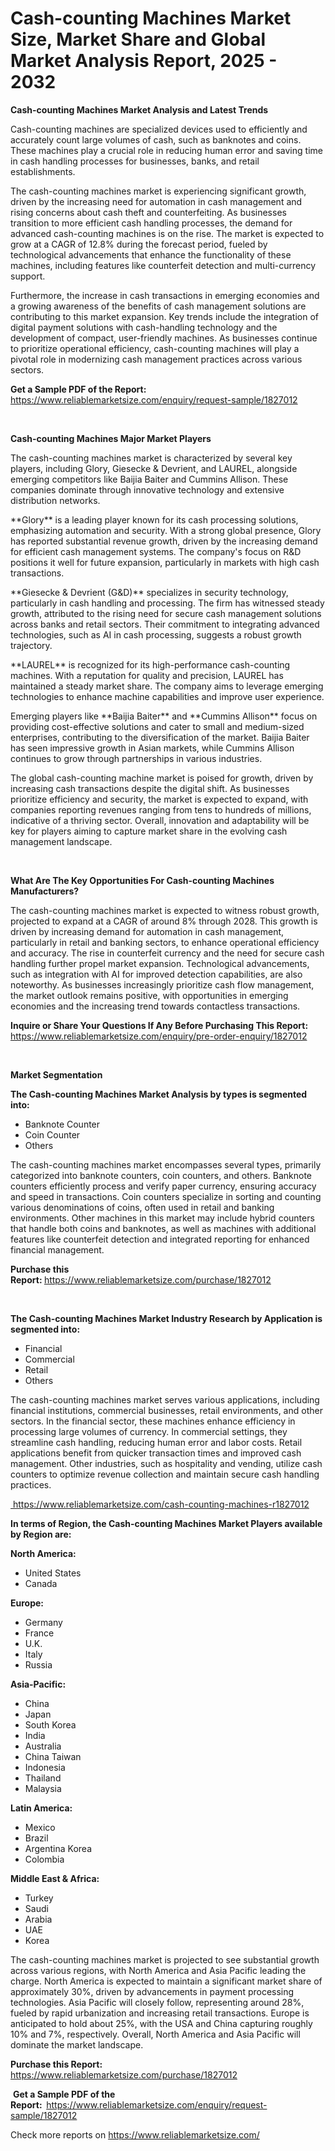 <p><h1>Cash-counting Machines Market Size, Market Share and Global Market Analysis Report, 2025 - 2032</h1></p><p><strong>Cash-counting Machines Market Analysis and Latest Trends</strong></p>
<p><p>Cash-counting machines are specialized devices used to efficiently and accurately count large volumes of cash, such as banknotes and coins. These machines play a crucial role in reducing human error and saving time in cash handling processes for businesses, banks, and retail establishments.</p><p>The cash-counting machines market is experiencing significant growth, driven by the increasing need for automation in cash management and rising concerns about cash theft and counterfeiting. As businesses transition to more efficient cash handling processes, the demand for advanced cash-counting machines is on the rise. The market is expected to grow at a CAGR of 12.8% during the forecast period, fueled by technological advancements that enhance the functionality of these machines, including features like counterfeit detection and multi-currency support.</p><p>Furthermore, the increase in cash transactions in emerging economies and a growing awareness of the benefits of cash management solutions are contributing to this market expansion. Key trends include the integration of digital payment solutions with cash-handling technology and the development of compact, user-friendly machines. As businesses continue to prioritize operational efficiency, cash-counting machines will play a pivotal role in modernizing cash management practices across various sectors.</p></p>
<p><strong>Get a Sample PDF of the Report:&nbsp;</strong> <a href="https://www.reliablemarketsize.com/enquiry/request-sample/1827012?utm_campaign=2235&utm_medium=2&utm_source=Github&utm_content=ia&utm_term=28022025&utm_id=cash-counting-machines">https://www.reliablemarketsize.com/enquiry/request-sample/1827012</a></p>
<p>&nbsp;</p>
<p><strong>Cash-counting Machines Major Market Players</strong></p>
<p><p>The cash-counting machines market is characterized by several key players, including Glory, Giesecke & Devrient, and LAUREL, alongside emerging competitors like Baijia Baiter and Cummins Allison. These companies dominate through innovative technology and extensive distribution networks.</p><p>**Glory** is a leading player known for its cash processing solutions, emphasizing automation and security. With a strong global presence, Glory has reported substantial revenue growth, driven by the increasing demand for efficient cash management systems. The company's focus on R&D positions it well for future expansion, particularly in markets with high cash transactions.</p><p>**Giesecke & Devrient (G&D)** specializes in security technology, particularly in cash handling and processing. The firm has witnessed steady growth, attributed to the rising need for secure cash management solutions across banks and retail sectors. Their commitment to integrating advanced technologies, such as AI in cash processing, suggests a robust growth trajectory.</p><p>**LAUREL** is recognized for its high-performance cash-counting machines. With a reputation for quality and precision, LAUREL has maintained a steady market share. The company aims to leverage emerging technologies to enhance machine capabilities and improve user experience.</p><p>Emerging players like **Baijia Baiter** and **Cummins Allison** focus on providing cost-effective solutions and cater to small and medium-sized enterprises, contributing to the diversification of the market. Baijia Baiter has seen impressive growth in Asian markets, while Cummins Allison continues to grow through partnerships in various industries.</p><p>The global cash-counting machine market is poised for growth, driven by increasing cash transactions despite the digital shift. As businesses prioritize efficiency and security, the market is expected to expand, with companies reporting revenues ranging from tens to hundreds of millions, indicative of a thriving sector. Overall, innovation and adaptability will be key for players aiming to capture market share in the evolving cash management landscape.</p></p>
<p>&nbsp;</p>
<p><strong>What Are The Key Opportunities For Cash-counting Machines Manufacturers?</strong></p>
<p><p>The cash-counting machines market is expected to witness robust growth, projected to expand at a CAGR of around 8% through 2028. This growth is driven by increasing demand for automation in cash management, particularly in retail and banking sectors, to enhance operational efficiency and accuracy. The rise in counterfeit currency and the need for secure cash handling further propel market expansion. Technological advancements, such as integration with AI for improved detection capabilities, are also noteworthy. As businesses increasingly prioritize cash flow management, the market outlook remains positive, with opportunities in emerging economies and the increasing trend towards contactless transactions.</p></p>
<p><strong>Inquire or Share Your Questions If Any Before Purchasing This Report:</strong> <a href="https://www.reliablemarketsize.com/enquiry/pre-order-enquiry/1827012?utm_campaign=2235&utm_medium=2&utm_source=Github&utm_content=ia&utm_term=28022025&utm_id=cash-counting-machines">https://www.reliablemarketsize.com/enquiry/pre-order-enquiry/1827012</a></p>
<p>&nbsp;</p>
<p><strong>Market Segmentation</strong></p>
<p><strong>The Cash-counting Machines Market Analysis by types is segmented into:</strong></p>
<p><ul><li>Banknote Counter</li><li>Coin Counter</li><li>Others</li></ul></p>
<p><p>The cash-counting machines market encompasses several types, primarily categorized into banknote counters, coin counters, and others. Banknote counters efficiently process and verify paper currency, ensuring accuracy and speed in transactions. Coin counters specialize in sorting and counting various denominations of coins, often used in retail and banking environments. Other machines in this market may include hybrid counters that handle both coins and banknotes, as well as machines with additional features like counterfeit detection and integrated reporting for enhanced financial management.</p></p>
<p><strong>Purchase this Report:&nbsp;</strong><a href="https://www.reliablemarketsize.com/purchase/1827012?utm_campaign=2235&utm_medium=2&utm_source=Github&utm_content=ia&utm_term=28022025&utm_id=cash-counting-machines">https://www.reliablemarketsize.com/purchase/1827012</a></p>
<p>&nbsp;</p>
<p><strong>The Cash-counting Machines Market Industry Research by Application is segmented into:</strong></p>
<p><ul><li>Financial</li><li>Commercial</li><li>Retail</li><li>Others</li></ul></p>
<p><p>The cash-counting machines market serves various applications, including financial institutions, commercial businesses, retail environments, and other sectors. In the financial sector, these machines enhance efficiency in processing large volumes of currency. In commercial settings, they streamline cash handling, reducing human error and labor costs. Retail applications benefit from quicker transaction times and improved cash management. Other industries, such as hospitality and vending, utilize cash counters to optimize revenue collection and maintain secure cash handling practices.</p></p>
<p><a href="https://www.reliablemarketsize.com/cash-counting-machines-r1827012?utm_campaign=2235&utm_medium=2&utm_source=Github&utm_content=ia&utm_term=28022025&utm_id=cash-counting-machines">&nbsp;https://www.reliablemarketsize.com/cash-counting-machines-r1827012</a></p>
<p><strong>In terms of Region, the Cash-counting Machines Market Players available by Region are:</strong></p>
<p>
    <p> <strong> North America: </strong>
        <ul>
            <li>United States</li>
            <li>Canada</li>
        </ul>
        </p> 
    <p> <strong> Europe: </strong>
        <ul>
            <li>Germany</li>
            <li>France</li>
            <li>U.K.</li>
            <li>Italy</li>
            <li>Russia</li>
        </ul>
        </p> 
    <p> <strong> Asia-Pacific: </strong>
        <ul>
            <li>China</li>
            <li>Japan</li>
            <li>South Korea</li>
            <li>India</li>
            <li>Australia</li>
            <li>China Taiwan</li>
            <li>Indonesia</li>
            <li>Thailand</li>
            <li>Malaysia</li>
        </ul>
        </p> 
    <p> <strong> Latin America: </strong>
        <ul>
            <li>Mexico</li>
            <li>Brazil</li>
            <li>Argentina Korea</li>
            <li>Colombia</li>
        </ul>
        </p> 
    <p> <strong> Middle East & Africa: </strong>
        <ul>
            <li>Turkey</li>
            <li>Saudi</li>
            <li>Arabia</li>
            <li>UAE</li>
            <li>Korea</li>
        </ul>
    </p>
    </p>
<p><p>The cash-counting machines market is projected to see substantial growth across various regions, with North America and Asia Pacific leading the charge. North America is expected to maintain a significant market share of approximately 30%, driven by advancements in payment processing technologies. Asia Pacific will closely follow, representing around 28%, fueled by rapid urbanization and increasing retail transactions. Europe is anticipated to hold about 25%, with the USA and China capturing roughly 10% and 7%, respectively. Overall, North America and Asia Pacific will dominate the market landscape.</p></p>
<p><strong>Purchase this Report: </strong><a href="https://www.reliablemarketsize.com/purchase/1827012?utm_campaign=2235&utm_medium=2&utm_source=Github&utm_content=ia&utm_term=28022025&utm_id=cash-counting-machines">https://www.reliablemarketsize.com/purchase/1827012</a></p>
<p>&nbsp;<strong>Get a Sample PDF of the Report:&nbsp;&nbsp;</strong><a href="https://www.reliablemarketsize.com/enquiry/request-sample/1827012?utm_campaign=2235&utm_medium=2&utm_source=Github&utm_content=ia&utm_term=28022025&utm_id=cash-counting-machines">https://www.reliablemarketsize.com/enquiry/request-sample/1827012</a></p>
<p><strong></strong></p>
<p>Check more reports on <a href="https://www.reliablemarketsize.com/?utm_campaign=2235&utm_medium=2&utm_source=Github&utm_content=ia&utm_term=28022025&utm_id=cash-counting-machines">https://www.reliablemarketsize.com/</a></p>
